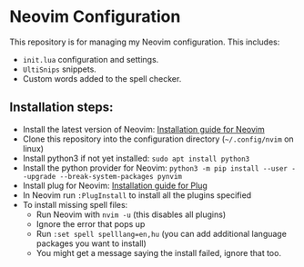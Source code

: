 # Neovim Configuration

This repository is for managing my Neovim configuration.
This includes:

  - `init.lua` configuration and settings.
  - `UltiSnips` snippets.
  - Custom words added to the spell checker.

## Installation steps:

  - Install the latest version of Neovim:
    [Installation guide for Neovim](https://github.com/neovim/neovim/blob/master/INSTALL.md#install-from-package)
  - Clone this repository into the configuration directory (`~/.config/nvim` on linux)
  - Install python3 if not yet installed:
    `sudo apt install python3`
  - Install the python provider for Neovim:
    `python3 -m pip install --user --upgrade --break-system-packages pynvim`
  - Install plug for Neovim:
    [Installation guide for Plug](https://github.com/junegunn/vim-plug?tab=readme-ov-file#neovim)
  - In Neovim run `:PlugInstall` to install all the plugins specified
  - To install missing spell files:
      - Run Neovim with `nvim -u` (this disables all plugins)
      - Ignore the error that pops up
      - Run `:set spell spelllang=en,hu` (you can add additional language packages you want to install)
      - You might get a message saying the install failed, ignore that too.
